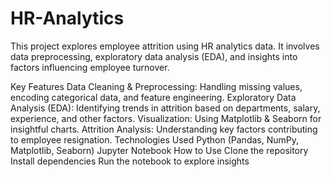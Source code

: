# HR-Analytics

This project explores employee attrition using HR analytics data. It involves data preprocessing, exploratory data analysis (EDA), and insights into factors influencing employee turnover.

Key Features
Data Cleaning & Preprocessing: Handling missing values, encoding categorical data, and feature engineering.
Exploratory Data Analysis (EDA): Identifying trends in attrition based on departments, salary, experience, and other factors.
Visualization: Using Matplotlib & Seaborn for insightful charts.
Attrition Analysis: Understanding key factors contributing to employee resignation.
Technologies Used
Python (Pandas, NumPy, Matplotlib, Seaborn)
Jupyter Notebook
How to Use
Clone the repository
Install dependencies
Run the notebook to explore insights
